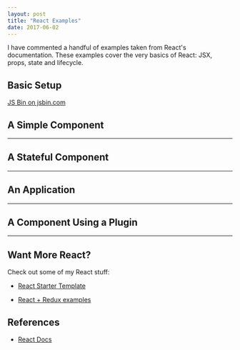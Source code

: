 ```yaml
---
layout: post
title: "React Examples"
date: 2017-06-02
---
```


I have commented a handful of examples taken from React's documentation. These examples cover the very basics of React: JSX, props, state and lifecycle. 

## Basic Setup

<a class="jsbin-embed" href="http://jsbin.com/fexelu/embed?js,output">JS Bin on jsbin.com</a>

<script src="https://static.jsbin.com/js/embed.min.js?4.0.4"></script>

## A Simple Component

<script src="https://gist.github.com/murielg/b8ce1912a20c5518508be468beee8a58.js"></script>

---

## A Stateful Component

<script src="https://gist.github.com/murielg/af9c063ea3ea994f6368e2ee39b803bc.js"></script>

---

## An Application

<script src="https://gist.github.com/murielg/b37c7aae5cef26065b0379f5af3578a8.js"></script>

---

## A Component Using a Plugin

<script src="https://gist.github.com/murielg/47c33421602db2f9e0d8055787954139.js"></script>

---

## Want More React?

Check out some of my React stuff:

  - [React Starter Template](https://github.com/murielg/reactstarter)

  - [React + Redux examples](https://github.com/murielg/react-redux)


## References

- [React Docs](https://facebook.github.io/react/)

